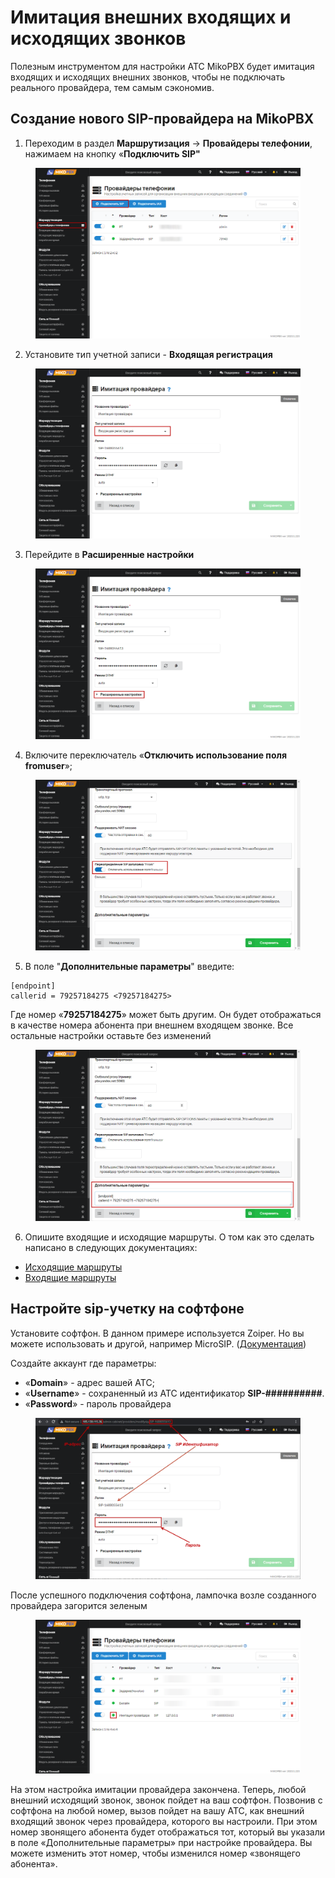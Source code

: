 # Имитация внешних входящих и исходящих звонков

Полезным инструментом для настройки АТС MikoPBX будет имитация входящих и исходящих внешних звонков, чтобы не подключать реального провайдера, тем самым сэкономив.

## Создание нового SIP-провайдера на MikoPBX

1. Переходим в раздел **Маршрутизация** → **Провайдеры телефонии**, нажимаем на кнопку «**Подключить SIP"**

<figure><img src="../../.gitbook/assets/11 (5).png" alt=""><figcaption></figcaption></figure>

2. Установите тип учетной записи - **Входящая регистрация**

<figure><img src="../../.gitbook/assets/13 (8).png" alt=""><figcaption></figcaption></figure>

3. Перейдите в **Расширенные настройки**

<figure><img src="../../.gitbook/assets/5 (10).png" alt=""><figcaption></figcaption></figure>

4. Включите переключатель «**Отключить использование поля fromuser**»;

<figure><img src="../../.gitbook/assets/3 (26).png" alt=""><figcaption></figcaption></figure>

5. В поле "**Дополнительные параметры**" введите:

```
[endpoint]
callerid = 79257184275 <79257184275>
```

Где номер «**79257184275**» может быть другим. Он будет отображаться в качестве номера абонента при внешнем входящем звонке. Все остальные настройки оставьте без изменений

<figure><img src="../../.gitbook/assets/4 (11).png" alt=""><figcaption></figcaption></figure>

6. Опишите входящие и исходящие маршруты. О том как это сделать написано в следующих документациях:

* [Исходящие маршруты](../../manual/routing/outbound-routes.md)
* [Входящие маршруты](../../manual/routing/incoming-routes.md)

## Настройте sip-учетку на софтфоне <a href="#nastrojte_sip-uchetku_na_softfone" id="nastrojte_sip-uchetku_na_softfone"></a>

Установите софтфон. В данном примере используется Zoiper. Но вы можете использовать и другой, например MicroSIP. ([Документация](../softphones/))

Создайте аккаунт где параметры:

* «**Domain**» - адрес вашей АТС;
* «**Username**» - сохраненный из АТС идентификатор **SIP-##########**.
* «**Password**» - пароль провайдера

<figure><img src="../../.gitbook/assets/image (8).png" alt=""><figcaption></figcaption></figure>

После успешного подключения софтфона, лампочка возле созданного провайдера загорится зеленым

<figure><img src="../../.gitbook/assets/10 (9).png" alt=""><figcaption></figcaption></figure>

На этом настройка имитации провайдера закончена. Теперь, любой внешний исходящий звонок, звонок пойдет на ваш софтфон. Позвонив с софтфона на любой номер, вызов пойдет на вашу АТС, как внешний входящий звонок через провайдера, которого вы настроили. При этом номер звонящего абонента будет отображаться тот, который вы указали в поле «Дополнительные параметры» при настройке провайдера. Вы можете изменить этот номер, чтобы изменился номер «звонящего абонента».
